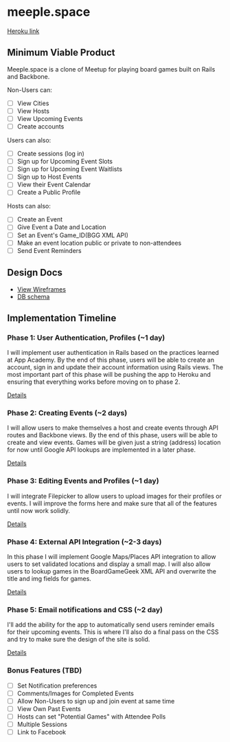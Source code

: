 # meeple.space

[Heroku link][heroku]

[heroku]: https://meeplespace.herokuapp.com

## Minimum Viable Product
Meeple.space is a clone of Meetup for playing board games built on Rails and Backbone. 

Non-Users can:

- [ ] View Cities
- [ ] View Hosts
- [ ] View Upcoming Events
- [ ] Create accounts

Users can also:

- [ ] Create sessions (log in)
- [ ] Sign up for Upcoming Event Slots
- [ ] Sign up for Upcoming Event Waitlists
- [ ] Sign up to Host Events
- [ ] View their Event Calendar
- [ ] Create a Public Profile

Hosts can also:

- [ ] Create an Event
- [ ] Give Event a Date and Location
- [ ] Set an Event's Game_ID(BGG XML API)
- [ ] Make an event location public or private to non-attendees
- [ ] Send Event Reminders

## Design Docs
* [View Wireframes][views]
* [DB schema][schema]

[views]: ./docs/views.md
[schema]: ./docs/schema.md

## Implementation Timeline

### Phase 1: User Authentication, Profiles (~1 day)
I will implement user authentication in Rails based on the practices learned at App Academy. By the end of this phase, users will be able to create an account, sign in and update their account information using Rails views. The most important part of this phase will be pushing the app to Heroku and ensuring that everything works before moving on to phase 2.

[Details][phase-one]

### Phase 2: Creating Events (~2 days)
I will allow users to make themselves a host and
create events through API routes and Backbone views. By the end of this phase, users will be able to create and view events.  Games will be given just a string (address) location for now until Google API lookups are implemented in a later phase.

[Details][phase-two]

### Phase 3: Editing Events and Profiles (~1 day)
I will integrate Filepicker to allow users to upload images for their profiles or events.  I will improve the forms here and make sure that all of the features until now work solidly.

[Details][phase-three]

### Phase 4: External API Integration (~2-3 days)
In this phase I will implement Google Maps/Places API integration to allow users to set validated locations and display a small map.  I will also allow users to lookup games in the BoardGameGeek XML API and overwrite the title and img fields for games.

[Details][phase-four]

### Phase 5: Email notifications and CSS (~2 day)
I'll add the ability for the app to automatically send users reminder emails for their upcoming events. This is where I'll also do a final pass on the CSS and try to make sure the design of the site is solid. 

[Details][phase-five]

### Bonus Features (TBD)
- [ ] Set Notification preferences
- [ ] Comments/Images for Completed Events
- [ ] Allow Non-Users to sign up and join event at same time
- [ ] View Own Past Events
- [ ] Hosts can set "Potential Games" with Attendee Polls
- [ ] Multiple Sessions
- [ ] Link to Facebook

[phase-one]: ./docs/phases/phase1.md
[phase-two]: ./docs/phases/phase2.md
[phase-three]: ./docs/phases/phase3.md
[phase-four]: ./docs/phases/phase4.md
[phase-five]: ./docs/phases/phase5.md


